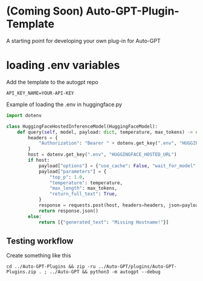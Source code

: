 # (Coming Soon) Auto-GPT-Plugin-Template
A starting point for developing your own plug-in for Auto-GPT

# loading .env variables

Add the template to the autogpt repo
```
API_KEY_NAME=YOUR-API-KEY
```

Example of loading the .env in huggingface.py
```python
import dotenv

class HuggingFaceHostedInferenceModel(HuggingFaceModel):
    def query(self, model, payload: dict, temperature, max_tokens) -> dict:
        headers = {
            "Authorization": "Bearer " + dotenv.get_key(".env", "HUGGINGFACE_TOKEN")
        }
        host = dotenv.get_key(".env", "HUGGINGFACE_HOSTED_URL")
        if host:
            payload["options"] = {"use_cache": False, "wait_for_model": True}
            payload["parameters"] = {
                "top_p": 1.0,
                "temperature": temperature,
                "max_length": max_tokens,
                "return_full_text": True,
            }
            response = requests.post(host, headers=headers, json=payload)
            return response.json()
        else:
            return [{"generated_text": "Missing Hostname!"}]
```


## Testing workflow

Create something like this 
```
cd ../Auto-GPT-Plugins && zip -ru ../Auto-GPT/plugins/Auto-GPT-Plugins.zip . ; ../Auto-GPT && python3 -m autogpt --debug
```
